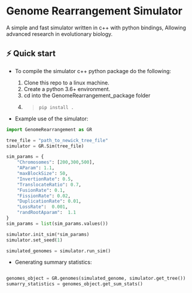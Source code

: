 # Genome Rearrangement Simulator

A simple and fast simulator written in c++ with python bindings, Allowing advanced research in evolutionary biology.

## ⚡️ Quick start

- To compile the simulator c++ python package do the following:
  1. Clone this repo to a linux machine.
  2. Create a python 3.6+ environment.
  3. cd into the GenomeRearrangement_package folder
  4.  > ```pip install .```
   
- Example use of the simulator:
  
```python
import GenomeRearrangement as GR

tree_file = "path_to_newick_tree_file"
simulator = GR.Sim(tree_file)

sim_params = {
    "Chromosomes": [200,300,500],
    "AParam": 1.1,
    "maxBlockSize": 50,
    "InvertionRate": 0.5,
    "TranslocateRatio": 0.7,
    "FusionRate": 0.1,
    "FissionRate": 0.02,
    "DuplicationRate": 0.01,
    "LossRate":  0.001,
    "randRootAparam":  1.1
}
sim_params = list(sim_params.values())

simulator.init_sim(*sim_params)
simulator.set_seed(1)

simulated_genomes = simulator.run_sim()
```

- Generating summary statistics:
  
```python

genomes_object = GR.genomes(simulated_genome, simulator.get_tree())
sumarry_statistics = genomes_object.get_sum_stats()
```

